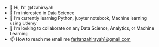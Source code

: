 - 👋 Hi, I’m @fzahirsyah
- 👀 I’m interested in Data Science
- 🌱 I’m currently learning Python, jupyter notebook, Machine learning using Udemy
- 💞️ I’m looking to collaborate on any Data Science, Analytics, or Machine Learning
- 📫 How to reach me email me farhanzahirsyah1@gmail.com

<!---
fzahirsyah/fzahirsyah is a ✨ special ✨ repository because its `README.md` (this file) appears on your GitHub profile.
You can click the Preview link to take a look at your changes.
--->
